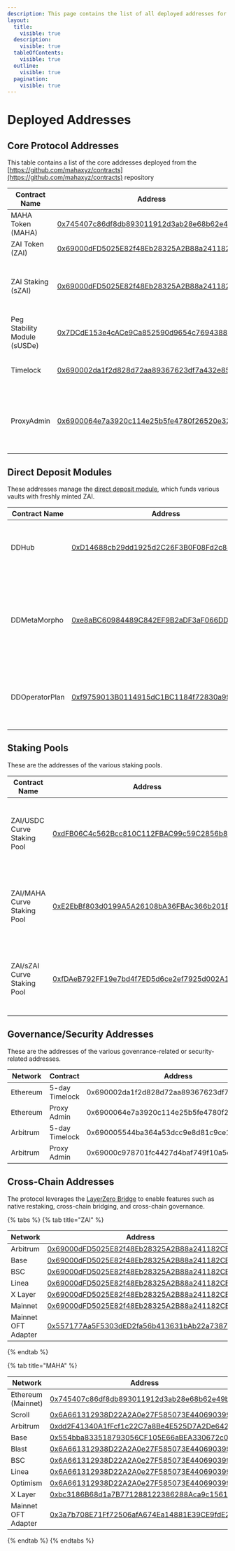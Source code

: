 ```yaml
---
description: This page contains the list of all deployed addresses for the protocol.
layout:
  title:
    visible: true
  description:
    visible: true
  tableOfContents:
    visible: true
  outline:
    visible: true
  pagination:
    visible: true
---
```


# Deployed Addresses

## Core Protocol Addresses

This table contains a list of the core addresses deployed from the [https://github.com/mahaxyz/contracts](https://github.com/mahaxyz/contracts) repository

| Contract Name                | Address                                                                                                               | Comments                                                        |
| ---------------------------- | --------------------------------------------------------------------------------------------------------------------- | --------------------------------------------------------------- |
| MAHA Token (MAHA)            | [0x745407c86df8db893011912d3ab28e68b62e49b0](https://etherscan.io/token/0x745407c86df8db893011912d3ab28e68b62e49b0)   | The governance token                                            |
| ZAI Token (ZAI)              | [0x69000dFD5025E82f48Eb28325A2B88a241182CEd](https://etherscan.io/token/0x69000dFD5025E82f48Eb28325A2B88a241182CEd)   | The USD stablecoin                                              |
| ZAI Staking (sZAI)           | [0x69000dFD5025E82f48Eb28325A2B88a241182CEd](https://etherscan.io/address/0x69000dFD5025E82f48Eb28325A2B88a241182CEd) | Safety Pool used to stake ZAI to protect against bad debt       |
| Peg Stability Module (sUSDe) | [0x7DCdE153e4cACe9Ca852590d9654c7694388Db54](https://etherscan.io/address/0x7DCdE153e4cACe9Ca852590d9654c7694388Db54) | Used to mint ZAI with sUSDe collateral                          |
| Timelock                     | [0x690002da1f2d828d72aa89367623df7a432e85a9](https://etherscan.io/address/0x690002da1f2d828d72aa89367623df7a432e85a9) | All protocol ownership rests in this timelock                   |
| ProxyAdmin                   | [0x6900064e7a3920c114e25b5fe4780f26520e3231](https://etherscan.io/address/0x6900064e7a3920c114e25b5fe4780f26520e3231) | Used as the admin for all deployed proxies. Owned by governance |

## Direct Deposit Modules <a href="#layer-2-addresses" id="layer-2-addresses"></a>

These addresses manage the [direct deposit module](deployed-addresses.md#layer-2-addresses), which funds various vaults with freshly minted ZAI.

| Contract Name  | Address                                                                                                               | Comments                                                                                  |
| -------------- | --------------------------------------------------------------------------------------------------------------------- | ----------------------------------------------------------------------------------------- |
| DDHub          | [0xD14688cb29dd1925d2C26F3B0F08Fd2c85db54bF](https://etherscan.io/address/0xD14688cb29dd1925d2C26F3B0F08Fd2c85db54bF) | Direct Deposit module that mints ZAI to be used for lending                               |
| DDMetaMorpho   | [0xe8aBC60984489C842EF9B2aDF3aF066DD260744B](https://etherscan.io/address/0xe8abc60984489c842ef9b2adf3af066dd260744b) | Direct Deposit MetaMorpho Pool that uses te minted ZAI to supply into a MetaMorpho vault. |
| DDOperatorPlan | [0xf9759013B0114915dC1BC1184f72830a999f4111](https://etherscan.io/address/0xf9759013B0114915dC1BC1184f72830a999f4111) | A simple operator plan that sets the target on the MetaMorpho vaults                      |

## Staking Pools <a href="#layer-2-addresses" id="layer-2-addresses"></a>

These are the addresses of the various staking pools.

| Contract Name               | Address                                                                                                               | Comments                                                                                                                        |
| --------------------------- | --------------------------------------------------------------------------------------------------------------------- | ------------------------------------------------------------------------------------------------------------------------------- |
| ZAI/USDC Curve Staking Pool | [0xdFB06C4c562Bcc810C112FBAC99c59C2856b86D1](https://etherscan.io/address/0xdFB06C4c562Bcc810C112FBAC99c59C2856b86D1) | The staking pool for the [ZAI/USDC Liquidity Pool](https://curve.fi/#/ethereum/pools/factory-stable-ng-229/deposit) on Curve.fi |
| ZAI/MAHA Curve Staking Pool | [0xE2EbBf803d0199A5A26108bA36FBAc366b201Be1](https://etherscan.io/address/0xE2EbBf803d0199A5A26108bA36FBAc366b201Be1) | The staking pool for the [ZAI/MAHA Liquidity Pool](https://curve.fi/#/ethereum/pools/factory-twocrypto-54/deposit) on Curve.fi  |
| ZAI/sZAI Curve Staking Pool | [0xfDAeB792FF19e7bd4f7ED5d6ce2ef7925d002A19](https://etherscan.io/address/0xfDAeB792FF19e7bd4f7ED5d6ce2ef7925d002A19) | The staking pool for the [ZAI/sZAI Liquidity Pool](https://curve.fi/#/ethereum/pools/factory-stable-ng-230/deposit) on Curve.fi |

## Governance/Security Addresses <a href="#layer-2-addresses" id="layer-2-addresses"></a>

These are the addresses of the various govenrance-related or security-related addresses.

<table><thead><tr><th width="134">Network</th><th width="156">Contract</th><th>Address</th></tr></thead><tbody><tr><td>Ethereum</td><td>5-day Timelock</td><td>0x690002da1f2d828d72aa89367623df7a432e85a9</td></tr><tr><td>Ethereum</td><td>Proxy Admin</td><td>0x6900064e7a3920c114e25b5fe4780f26520e3231</td></tr><tr><td>Arbitrum</td><td>5-day Timelock</td><td>0x690005544ba364a53dcc9e8d81c9ce1e90018ab7</td></tr><tr><td>Arbitrum</td><td>Proxy Admin</td><td>0x69000c978701fc4427d4baf749f10a5cec582863</td></tr></tbody></table>

## Cross-Chain Addresses <a href="#layer-2-addresses" id="layer-2-addresses"></a>

The protocol leverages the [LayerZero Bridge](https://layerzero.network/) to enable features such as native restaking, cross-chain bridging, and cross-chain governance.

{% tabs %}
{% tab title="ZAI" %}
<table><thead><tr><th width="200">Network</th><th>Address</th><th data-hidden>Contract</th></tr></thead><tbody><tr><td>Arbitrum</td><td><a href="https://arbiscan.io/address/0x69000dFD5025E82f48Eb28325A2B88a241182CEd">0x69000dFD5025E82f48Eb28325A2B88a241182CEd</a></td><td></td></tr><tr><td>Base</td><td><a href="https://basescan.org/address/0x69000dFD5025E82f48Eb28325A2B88a241182CEd">0x69000dFD5025E82f48Eb28325A2B88a241182CEd</a></td><td></td></tr><tr><td>BSC</td><td><a href="https://bscscan.com/address/0x69000dFD5025E82f48Eb28325A2B88a241182CEd">0x69000dFD5025E82f48Eb28325A2B88a241182CEd</a></td><td></td></tr><tr><td>Linea</td><td><a href="https://lineascan.build/address/0x69000dFD5025E82f48Eb28325A2B88a241182CEd">0x69000dFD5025E82f48Eb28325A2B88a241182CEd</a></td><td></td></tr><tr><td>X Layer</td><td><a href="https://www.oklink.com/xlayer/token/0x69000dFD5025E82f48Eb28325A2B88a241182CEd">0x69000dFD5025E82f48Eb28325A2B88a241182CEd</a></td><td></td></tr><tr><td>Mainnet</td><td><a href="https://etherscan.io/token/0x69000dFD5025E82f48Eb28325A2B88a241182CEd">0x69000dFD5025E82f48Eb28325A2B88a241182CEd</a></td><td></td></tr><tr><td>Mainnet OFT Adapter</td><td><a href="https://etherscan.io/address/0x557177Aa5F5303dED2fa56b413631bAb22a73872">0x557177Aa5F5303dED2fa56b413631bAb22a73872</a></td><td></td></tr></tbody></table>
{% endtab %}

{% tab title="MAHA" %}
<table><thead><tr><th width="153">Network</th><th>Address</th><th data-hidden>Contract</th></tr></thead><tbody><tr><td>Ethereum (Mainnet)</td><td><a href="https://etherscan.io/token/0x745407c86df8db893011912d3ab28e68b62e49b0">0x745407c86df8db893011912d3ab28e68b62e49b0</a></td><td>MAHAToken</td></tr><tr><td>Scroll</td><td><a href="https://scrollscan.com/token/0x6A661312938D22A2A0e27F585073E4406903990a">0x6A661312938D22A2A0e27F585073E4406903990a</a></td><td></td></tr><tr><td>Arbitrum</td><td><a href="https://arbiscan.io/token/0xdd2F41340A1fFcf1c22C7a8Be4E525D7A2De642b">0xdd2F41340A1fFcf1c22C7a8Be4E525D7A2De642b</a></td><td></td></tr><tr><td>Base</td><td><a href="https://basescan.org/token/0x554bba833518793056CF105E66aBEA330672c0dE">0x554bba833518793056CF105E66aBEA330672c0dE</a></td><td></td></tr><tr><td>Blast</td><td><a href="https://blastscan.io/token/0x6A661312938D22A2A0e27F585073E4406903990a">0x6A661312938D22A2A0e27F585073E4406903990a</a></td><td></td></tr><tr><td>BSC</td><td><a href="https://bscscan.com/token/0x6A661312938D22A2A0e27F585073E4406903990a">0x6A661312938D22A2A0e27F585073E4406903990a</a></td><td></td></tr><tr><td>Linea</td><td><a href="https://lineascan.build/token/0x6A661312938D22A2A0e27F585073E4406903990a">0x6A661312938D22A2A0e27F585073E4406903990a</a></td><td></td></tr><tr><td>Optimism</td><td><a href="https://optimistic.etherscan.io/token/0x6A661312938D22A2A0e27F585073E4406903990a">0x6A661312938D22A2A0e27F585073E4406903990a</a></td><td></td></tr><tr><td>X Layer</td><td><a href="https://www.oklink.com/xlayer/token/0xbc3186B68d1a7B771288122386288Aca9c1561a9">0xbc3186B68d1a7B771288122386288Aca9c1561a9</a></td><td></td></tr><tr><td>Mainnet OFT Adapter</td><td><a href="https://etherscan.io/address/0x3a7b708E71Ff72506afA674Ea14881E39CE9fdE2">0x3a7b708E71Ff72506afA674Ea14881E39CE9fdE2</a></td><td></td></tr></tbody></table>
{% endtab %}
{% endtabs %}
